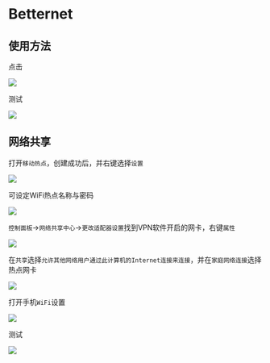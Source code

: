 # Betternet

## 使用方法

点击

![](https://raw.githubusercontent.com/loremwalker/fq-book/master/images/2018-04-29_022009.png)

测试

![](https://raw.githubusercontent.com/loremwalker/fq-book/master/images/2018-04-30_124624.png)

## 网络共享

打开`移动热点`，创建成功后，并右键选择`设置`

![](https://raw.githubusercontent.com/loremwalker/fq-book/master/images/2018-05-08_213716.png)

可设定WiFi热点名称与密码

![](https://raw.githubusercontent.com/loremwalker/fq-book/master/images/2018-05-08_214959.png)

`控制面板`->`网络共享中心`->`更改适配器设置`找到VPN软件开启的网卡，右键`属性`

![](https://raw.githubusercontent.com/loremwalker/fq-book/master/images/2018-05-08_221121.png)

在`共享`选择`允许其他网络用户通过此计算机的Internet连接来连接`，并在`家庭网络连接`选择热点网卡

![](https://raw.githubusercontent.com/loremwalker/fq-book/master/images/2018-05-08_221920.png)

打开手机`WiFi`设置

![](https://raw.githubusercontent.com/loremwalker/fq-book/master/images/QQ20180508224410.png)

测试

![](https://raw.githubusercontent.com/loremwalker/fq-book/master/images/QQ20180508224420.png)

